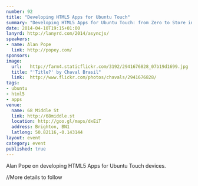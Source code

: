 ```yaml
---
number: 92
title: "Developing HTML5 Apps for Ubuntu Touch"
summary: "Developing HTML5 Apps for Ubuntu Touch: from Zero to Store in minutes"
date: 2014-04-10T19:15+01:00
lanyrd: http://lanyrd.com/2014/asyncjs/
speakers:
- name: Alan Pope
  link: http://popey.com/
sponsors:
image:
  url:   http://farm4.staticflickr.com/3192/2941676828_07b19d1699.jpg
  title: "'Title?' by Chaval Brasil"
  link:  http://www.flickr.com/photos/chavals/2941676828/
tags:
- ubuntu
- html5
- apps
venue:
  name: 68 Middle St
  link: http://68middle.st
  location: http://goo.gl/maps/dxEiT
  address: Brighton, BN1
  latlong: 50.82116,-0.143144
layout: event
category: event
published: true
---
```


Alan Pope on developing HTML5 Apps for Ubuntu Touch devices.

//More details to follow